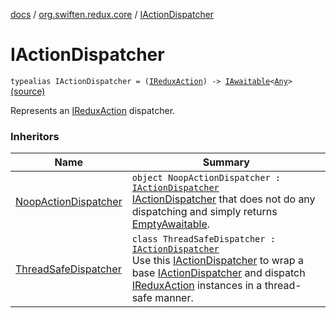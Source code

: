 [docs](../index.md) / [org.swiften.redux.core](index.md) / [IActionDispatcher](./-i-action-dispatcher.md)

# IActionDispatcher

`typealias IActionDispatcher = (`[`IReduxAction`](-i-redux-action.md)`) -> `[`IAwaitable`](-i-awaitable/index.md)`<`[`Any`](https://kotlinlang.org/api/latest/jvm/stdlib/kotlin/-any/index.html)`>` [(source)](https://github.com/protoman92/KotlinRedux/tree/master/common/common-core/src/main/kotlin/org/swiften/redux/core/Core.kt#L10)

Represents an [IReduxAction](-i-redux-action.md) dispatcher.

### Inheritors

| Name | Summary |
|---|---|
| [NoopActionDispatcher](-noop-action-dispatcher/index.md) | `object NoopActionDispatcher : `[`IActionDispatcher`](./-i-action-dispatcher.md)<br>[IActionDispatcher](./-i-action-dispatcher.md) that does not do any dispatching and simply returns [EmptyAwaitable](-empty-awaitable/index.md). |
| [ThreadSafeDispatcher](-thread-safe-dispatcher/index.md) | `class ThreadSafeDispatcher : `[`IActionDispatcher`](./-i-action-dispatcher.md)<br>Use this [IActionDispatcher](./-i-action-dispatcher.md) to wrap a base [IActionDispatcher](./-i-action-dispatcher.md) and dispatch [IReduxAction](-i-redux-action.md) instances in a thread-safe manner. |
